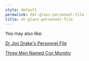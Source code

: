 ```yaml
---
style: default
permalink: Xdr-glass-personnel-file
title: dr-glass-personnel-file
---
```

You may also like:

[Dr Jon Drake's Personnel File](http://scp-wiki.net/dr-jon-drake-s-personnel-file)

[Three Men Named Con Murphy](http://scp-wiki.net/three-men-named-con-murphy)
